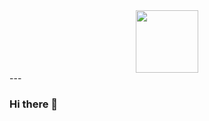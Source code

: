 <div id="header" align="center">
  <img src="https://media.tenor.com/ihL9NxOIxwwAAAAd/%D0%BA%D0%B2%D0%B0%D1%81-%D0%B7%D0%B0%D0%BA%D0%B0%D0%BC%D1%81%D0%BA%D0%B8%D0%B9.gif" width="100"/>
</div>
---

### Hi there 👋

<!--
**kvasik3000/kvasik3000** is a ✨ _special_ ✨ repository because its `README.md` (this file) appears on your GitHub profile.

Here are some ideas to get you started:

- 🔭 I’m currently working on ...
- 🌱 I’m currently learning ...
- 👯 I’m looking to collaborate on ...
- 🤔 I’m looking for help with ...
- 💬 Ask me about ...
- 📫 How to reach me: ...
- 😄 Pronouns: ...
- ⚡ Fun fact: ...
-->
